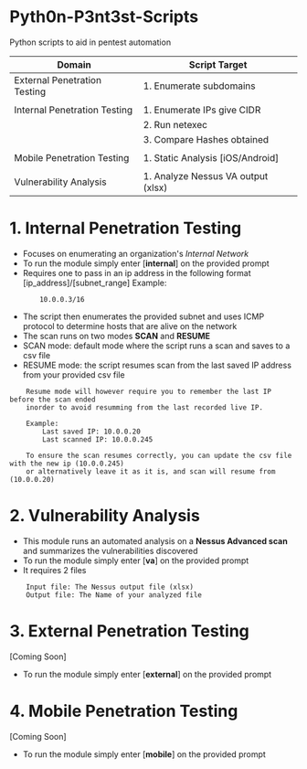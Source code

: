 # Pyth0n-P3nt3st-Scripts

Python scripts to aid in pentest automation

| Domain                       | Script Target                      |
| ---------------------------- | ---------------------------------- |
| External Penetration Testing | 1. Enumerate subdomains            |
|                              |                                    |
| Internal Penetration Testing | 1. Enumerate IPs give CIDR         |
|                              | 2. Run netexec                     |
|                              | 3. Compare Hashes obtained         |
|                              |                                    |
| Mobile Penetration Testing   | 1. Static Analysis [iOS/Android]   |
|                              |                                    |
| Vulnerability Analysis       | 1. Analyze Nessus VA output (xlsx) |

# 1. Internal Penetration Testing

- Focuses on enumerating an organization's _Internal Network_
- To run the module simply enter [**internal**] on the provided prompt
- Requires one to pass in an ip address in the following format [ip_address]/[subnet_range]
  Example:
  ```
      10.0.0.3/16
  ```
- The script then enumerates the provided subnet and uses ICMP protocol to determine hosts that are alive on the network
- The scan runs on two modes **SCAN** and **RESUME**
- SCAN mode: default mode where the script runs a scan and saves to a csv file
- RESUME mode: the script resumes scan from the last saved IP address from your provided csv file

```
    Resume mode will however require you to remember the last IP before the scan ended
    inorder to avoid resumming from the last recorded live IP.

    Example:
        Last saved IP: 10.0.0.20
        Last scanned IP: 10.0.0.245

    To ensure the scan resumes correctly, you can update the csv file with the new ip (10.0.0.245)
    or alternatively leave it as it is, and scan will resume from (10.0.0.20)

```

# 2. Vulnerability Analysis

- This module runs an automated analysis on a **Nessus Advanced scan** and summarizes the vulnerabilities discovered
- To run the module simply enter [**va**] on the provided prompt
- It requires 2 files

```
    Input file: The Nessus output file (xlsx)
    Output file: The Name of your analyzed file
```

# 3. External Penetration Testing

[Coming Soon]

- To run the module simply enter [**external**] on the provided prompt

# 4. Mobile Penetration Testing

[Coming Soon]

- To run the module simply enter [**mobile**] on the provided prompt
